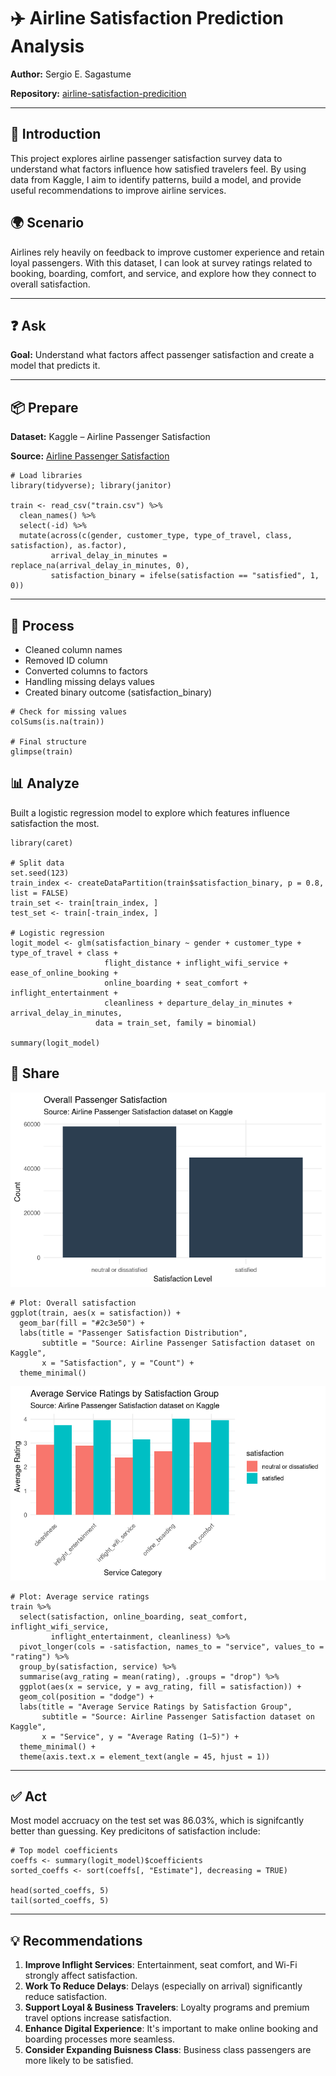 # ✈️ Airline Satisfaction Prediction Analysis

**Author:** Sergio E. Sagastume 

**Repository:** [airline-satisfaction-predicition](https://www.kaggle.com/datasets/teejmahal20/airline-passenger-satisfaction)

---

## 📌 Introduction
This project explores airline passenger satisfaction survey data to understand what factors influence how satisfied travelers feel. By using data from Kaggle, I aim to identify patterns, build a model, and provide useful recommendations to improve airline services.

## 🌍 Scenario
Airlines rely heavily on feedback to improve customer experience and retain loyal passengers. With this dataset, I can look at survey ratings related to booking, boarding, comfort, and service, and explore how they connect to overall satisfaction.

---

## ❓ Ask
**Goal:** Understand what factors affect passenger satisfaction and create a model that predicts it.

---

## 📦 Prepare
**Dataset:** Kaggle – Airline Passenger Satisfaction  

**Source:** [Airline Passenger Satisfaction](https://www.kaggle.com/datasets/teejmahal20/airline-passenger-satisfaction)

```{r}
# Load libraries
library(tidyverse); library(janitor)

train <- read_csv("train.csv") %>%
  clean_names() %>%
  select(-id) %>%
  mutate(across(c(gender, customer_type, type_of_travel, class, satisfaction), as.factor),
         arrival_delay_in_minutes = replace_na(arrival_delay_in_minutes, 0),
         satisfaction_binary = ifelse(satisfaction == "satisfied", 1, 0))

```

---

## 🧹 Process

- Cleaned column names
- Removed ID column
- Converted columns to factors
- Handling missing delays values
- Created binary outcome (satisfaction_binary)

```{r}
# Check for missing values
colSums(is.na(train))

# Final structure
glimpse(train)

```

## 📊 Analyze

Built a logistic regression model to explore which features influence satisfaction the most.

```{r}
library(caret)

# Split data
set.seed(123)
train_index <- createDataPartition(train$satisfaction_binary, p = 0.8, list = FALSE)
train_set <- train[train_index, ]
test_set <- train[-train_index, ]

# Logistic regression
logit_model <- glm(satisfaction_binary ~ gender + customer_type + type_of_travel + class +
                     flight_distance + inflight_wifi_service + ease_of_online_booking +
                     online_boarding + seat_comfort + inflight_entertainment +
                     cleanliness + departure_delay_in_minutes + arrival_delay_in_minutes,
                   data = train_set, family = binomial)

summary(logit_model)

```

## 📣 Share
![Overall Passenger Satisfaction](https://raw.githubusercontent.com/ssagastume11/airline-satisfaction-predicition/refs/heads/main/Overall%20Passenger%20Satisfaction.png)
```{r}
# Plot: Overall satisfaction
ggplot(train, aes(x = satisfaction)) +
  geom_bar(fill = "#2c3e50") +
  labs(title = "Passenger Satisfaction Distribution",
       subtitle = "Source: Airline Passenger Satisfaction dataset on Kaggle",
       x = "Satisfaction", y = "Count") +
  theme_minimal()

```
![Average Service Ratings](https://raw.githubusercontent.com/ssagastume11/airline-satisfaction-predicition/refs/heads/main/Average%20Service%20Ratings.png)
```{r}
# Plot: Average service ratings
train %>%
  select(satisfaction, online_boarding, seat_comfort, inflight_wifi_service,
         inflight_entertainment, cleanliness) %>%
  pivot_longer(cols = -satisfaction, names_to = "service", values_to = "rating") %>%
  group_by(satisfaction, service) %>%
  summarise(avg_rating = mean(rating), .groups = "drop") %>%
  ggplot(aes(x = service, y = avg_rating, fill = satisfaction)) +
  geom_col(position = "dodge") +
  labs(title = "Average Service Ratings by Satisfaction Group",
       subtitle = "Source: Airline Passenger Satisfaction dataset on Kaggle",
       x = "Service", y = "Average Rating (1–5)") +
  theme_minimal() +
  theme(axis.text.x = element_text(angle = 45, hjust = 1))

```

---

## ✅ Act
Most model accruacy on the test set was 86.03%, which is signifcantly better than guessing. Key predicitons of satisfaction include:
```{r}
# Top model coefficients
coeffs <- summary(logit_model)$coefficients
sorted_coeffs <- sort(coeffs[, "Estimate"], decreasing = TRUE)

head(sorted_coeffs, 5)
tail(sorted_coeffs, 5)

```
---

## 💡 Recommendations
1. **Improve Inflight Services**: Entertainment, seat comfort, and Wi-Fi strongly affect satisfaction.
2. **Work To Reduce Delays**: Delays (especially on arrival) significantly reduce satisfaction.
3. **Support Loyal & Business Travelers**: Loyalty programs and premium travel options increase satisfaction.
4. **Enhance Digital Experience**: It's important to make online booking and boarding processes more seamless.
5. **Consider Expanding Buisness Class**: Business class passengers are more likely to be satisfied.
